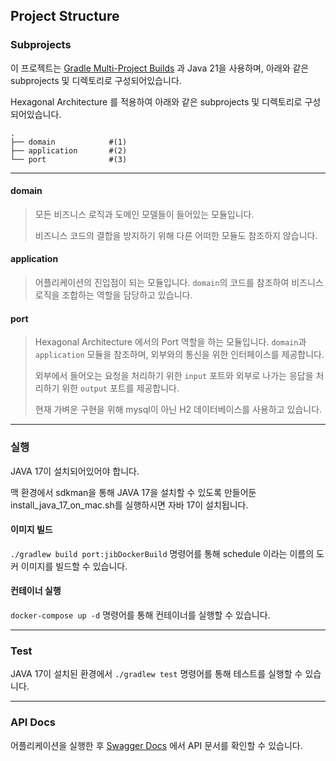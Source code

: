 ## Project Structure
### Subprojects
이 프로젝트는 [Gradle Multi-Project Builds](https://docs.gradle.org/current/userguide/multi_project_builds.html) 과 Java 21을 사용하며,
아래와 같은 subprojects 및 디렉토리로 구성되어있습니다.

Hexagonal Architecture 를 적용하여 아래와 같은 subprojects 및 디렉토리로 구성되어있습니다.

```
.
├── domain            #(1)
├── application       #(2)
└── port              #(3)
```
---

#### domain
> 모든 비즈니스 로직과 도메인 모델들이 들어있는 모듈입니다.
>
> 비즈니스 코드의 결합을 방지하기 위해 다른 어떠한 모듈도 참조하지 않습니다.

#### application
> 어플리케이션의 진입점이 되는 모듈입니다. `domain`의 코드를 참조하여 비즈니스 로직을 조합하는 역할을 담당하고 있습니다.

#### port
> Hexagonal Architecture 에서의 Port 역할을 하는 모듈입니다. `domain`과 `application` 모듈을 참조하며, 외부와의 통신을 위한 인터페이스를 제공합니다.
>
> 외부에서 들어오는 요청을 처리하기 위한 `input` 포트와 외부로 나가는 응답을 처리하기 위한 `output` 포트를 제공합니다.
>
> 현재 가벼운 구현을 위해 mysql이 아닌 H2 데이터베이스를 사용하고 있습니다.


---
### 실행

JAVA 17이 설치되어있어야 합니다.

맥 환경에서 sdkman을 통해 JAVA 17을 설치할 수 있도록 만들어둔 install_java_17_on_mac.sh를 실행하시면 자바 17이 설치됩니다.

#### 이미지 빌드

`./gradlew build port:jibDockerBuild` 명령어를 통해 schedule 이라는 이름의 도커 이미지를 빌드할 수 있습니다.

#### 컨테이너 실행

`docker-compose up -d` 명령어를 통해 컨테이너를 실행할 수 있습니다.

---
### Test

JAVA 17이 설치된 환경에서 `./gradlew test` 명령어를 통해 테스트를 실행할 수 있습니다.

---
### API Docs

어플리케이션을 실행한 후 [Swagger Docs](http://localhost:8080/docs) 에서 API 문서를 확인할 수 있습니다.
